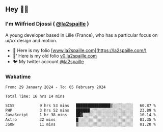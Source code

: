 ## Hey 👋🏾
### I'm Wilfried Djossi ( <a href="https://twitter.com/la2spaille/" target="_blank">@la2spaille</a> )
A young developer based in Lille (France), who has a particular focus on ui/ux design and motion.

- 🎨 Here is my folio [www.la2spaille.com](https://la2spaille.com/)
- 🎨' Here is my old folio [v0.la2spaille.com](https://v0.la2spaille.com/)
- 🐦 My twitter account [@la2spaille](https://twitter.com/la2spaille/)

### Wakatime
<!--START_SECTION:waka-->

```txt
From: 29 January 2024 - To: 05 February 2024

Total Time: 16 hrs 14 mins

SCSS           9 hrs 53 mins   ███████████████▒░░░░░░░░░   60.87 %
PHP            3 hrs 52 mins   ██████░░░░░░░░░░░░░░░░░░░   23.89 %
JavaScript     1 hr 38 mins    ██▓░░░░░░░░░░░░░░░░░░░░░░   10.14 %
Astro          32 mins         █░░░░░░░░░░░░░░░░░░░░░░░░   03.35 %
JSON           11 mins         ▒░░░░░░░░░░░░░░░░░░░░░░░░   01.20 %
```

<!--END_SECTION:waka-->
<!--
**la2spaille/la2spaille** is a ✨ _special_ ✨ repository because its `README.md` (this file) appears on your GitHub profile.

Here are some ideas to get you started:

- 🔭 I’m currently working on ...
- 🌱 I’m currently learning ...
- 👯 I’m looking to collaborate on ...
- 🤔 I’m looking for help with ...
- 💬 Ask me about ...
- 📫 How to reach me: ...
- 😄 Pronouns: ...
- ⚡ Fun fact: ...
-->
